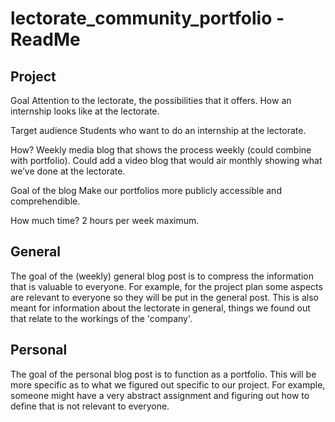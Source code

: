 # lectorate_community_portfolio - ReadMe
## Project
Goal
Attention to the lectorate, the possibilities that it offers. How an internship looks like at the lectorate.

Target audience
Students who want to do an internship at the lectorate.

How?
Weekly media blog that shows the process weekly (could combine with portfolio). Could add a video blog that would air monthly showing what we’ve done at the lectorate.

Goal of the blog
Make our portfolios more publicly accessible and comprehendible.

How much time?
2 hours per week maximum.

## General
The goal of the (weekly) general blog post is to compress the information that is valuable to everyone. For example, for the project plan some aspects are relevant to everyone so they will be put in the general post.
This is also meant for information about the lectorate in general, things we found out that relate to the workings of the 'company'.

## Personal
The goal of the personal blog post is to function as a portfolio. This will be more specific as to what we figured out specific to our project. For example, someone might have a very abstract assignment and figuring out how to define that is not relevant to everyone.
